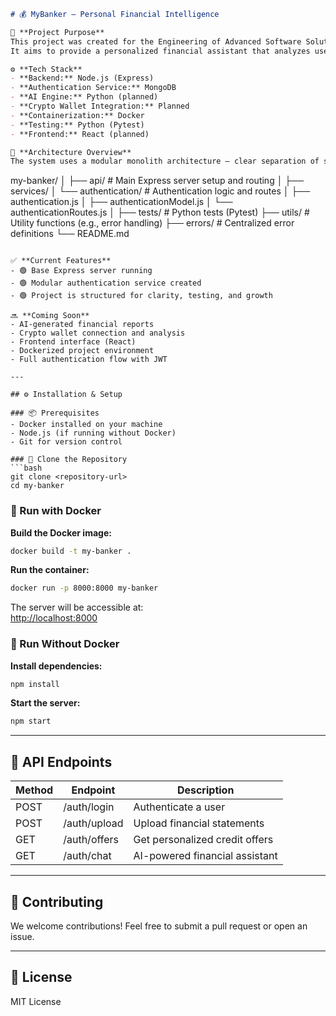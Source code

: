 ```markdown
# 💰 MyBanker – Personal Financial Intelligence

🎯 **Project Purpose**  
This project was created for the Engineering of Advanced Software Solutions course at HIT.  
It aims to provide a personalized financial assistant that analyzes user data and delivers comprehensive reports — as if written by a private banker and senior accountant.

⚙️ **Tech Stack**  
- **Backend:** Node.js (Express)  
- **Authentication Service:** MongoDB  
- **AI Engine:** Python (planned)  
- **Crypto Wallet Integration:** Planned  
- **Containerization:** Docker  
- **Testing:** Python (Pytest)  
- **Frontend:** React (planned)

🧩 **Architecture Overview**  
The system uses a modular monolith architecture — clear separation of services without microservices overhead:

```
my-banker/
│
├── api/                    # Main Express server setup and routing
│
├── services/
│   └── authentication/     # Authentication logic and routes
│       ├── authentication.js
│       ├── authenticationModel.js
│       └── authenticationRoutes.js
│
├── tests/                  # Python tests (Pytest)
├── utils/                  # Utility functions (e.g., error handling)
├── errors/                 # Centralized error definitions
└── README.md
```

✅ **Current Features**  
- 🟢 Base Express server running  
- 🟢 Modular authentication service created  
- 🟢 Project is structured for clarity, testing, and growth  

🔜 **Coming Soon**  
- AI-generated financial reports  
- Crypto wallet connection and analysis  
- Frontend interface (React)  
- Dockerized project environment  
- Full authentication flow with JWT  

---

## ⚙️ Installation & Setup

### 📦 Prerequisites
- Docker installed on your machine  
- Node.js (if running without Docker)  
- Git for version control  

### 🔄 Clone the Repository
```bash
git clone <repository-url>
cd my-banker
```

### 🐳 Run with Docker

**Build the Docker image:**
```bash
docker build -t my-banker .
```

**Run the container:**
```bash
docker run -p 8000:8000 my-banker
```

The server will be accessible at:  
[http://localhost:8000](http://localhost:8000)

### 🚀 Run Without Docker

**Install dependencies:**
```bash
npm install
```

**Start the server:**
```bash
npm start
```

---

## 📡 API Endpoints

| Method | Endpoint      | Description                           |
|--------|---------------|---------------------------------------|
| POST   | /auth/login   | Authenticate a user                   |
| POST   | /auth/upload  | Upload financial statements           |
| GET    | /auth/offers  | Get personalized credit offers        |
| GET    | /auth/chat    | AI-powered financial assistant        |

---

## 🤝 Contributing
We welcome contributions! Feel free to submit a pull request or open an issue.

---

## 📄 License
MIT License
```

